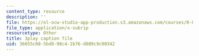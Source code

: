 ```yaml
---
content_type: resource
description: ''
file: https://ol-ocw-studio-app-production.s3.amazonaws.com/courses/8-851-effective-field-theory-spring-2013/36655c085bd098c41b76d809c9c00342_zd9aU90WzV8.srt
file_type: application/x-subrip
resourcetype: Other
title: 3play caption file
uid: 36655c08-5bd0-98c4-1b76-d809c9c00342
---
```

